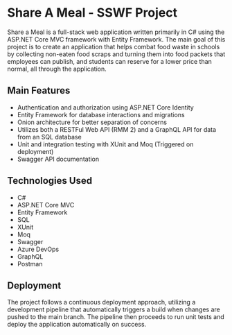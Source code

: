 
# Share A Meal - SSWF Project

Share a Meal is a full-stack web application written primarily in C# using the ASP.NET Core MVC framework with Entity Framework. The main goal of this project is to create an application that helps combat food waste in schools by collecting non-eaten food scraps and turning them into food packets that employees can publish, and students can reserve for a lower price than normal, all through the application.




## Main Features

- Authentication and authorization using ASP.NET Core Identity
- Entity Framework for database interactions and migrations
- Onion architecture for better separation of concerns
- Utilizes both a RESTFul Web API (RMM 2) and a GraphQL API for data from an SQL database
- Unit and integration testing with XUnit and Moq (Triggered on deployment)
- Swagger API documentation



## Technologies Used

- C#
- ASP.NET Core MVC
- Entity Framework
- SQL
- XUnit
- Moq
- Swagger
- Azure DevOps
- GraphQL
- Postman





## Deployment

The project follows a continuous deployment approach, utilizing a development pipeline that automatically triggers a build when changes are pushed to the main branch. The pipeline then proceeds to run unit tests and deploy the application automatically on success.



